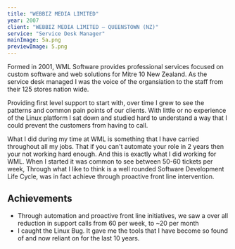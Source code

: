 ```yaml
---
title: "WEBBIZ MEDIA LIMITED"
year: 2007
client: "WEBBIZ MEDIA LIMITED – QUEENSTOWN (NZ)"
service: "Service Desk Manager"
mainImage: 5a.png
previewImage: 5.png
---
```


Formed in 2001, WML Software provides professional services focused on custom software and web solutions for Mitre 10 New Zealand. As the service desk managed I was the voice of the organsiation to the staff from their 125 stores nation wide.

Providing first level support to start with, over time I grew to see the patterns and common pain points of our clients. With little or no experience of the Linux platform I sat down and studied hard to understand a way that I could prevent the customers from having to call.

What I did during my time at WML is something that I have carried throughout all my jobs. That if you can't automate your role in 2 years then your not working hard enough. And this is exactly what I did working for WML. When I started it was common to see between 50-60 tickets per week, Through what I like to think is a well rounded Software Development Life Cycle, was in fact achieve through proactive front line intervention.

## Achievements

- Through automation and proactive front line initiatives, we saw a over all reduction in support calls from 60 per week, to ~20 per month
- I caught the Linux Bug. It gave me the tools that I have become so found of and now reliant on for the last 10 years.